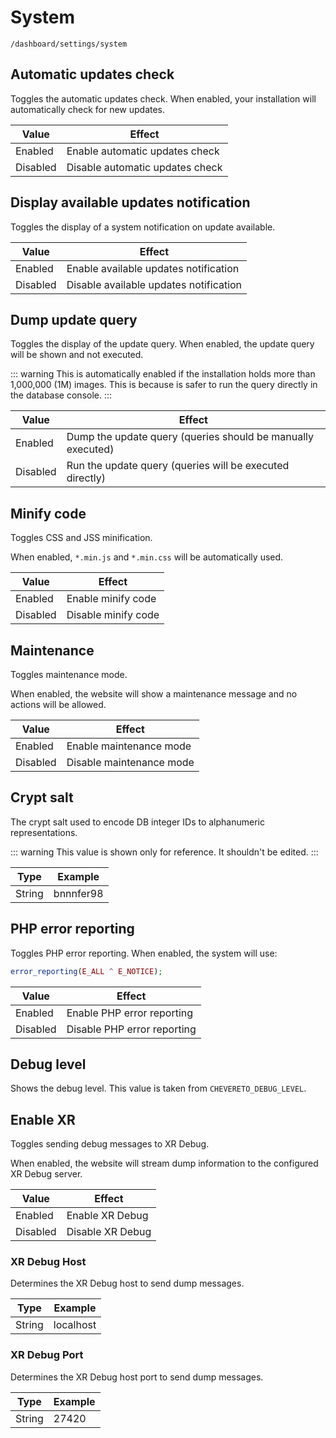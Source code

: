 # System

`/dashboard/settings/system`

## Automatic updates check

Toggles the automatic updates check. When enabled, your installation will automatically check for new updates.

| Value    | Effect                          |
| -------- | ------------------------------- |
| Enabled  | Enable automatic updates check  |
| Disabled | Disable automatic updates check |

## Display available updates notification

Toggles the display of a system notification on update available.

| Value    | Effect                                 |
| -------- | -------------------------------------- |
| Enabled  | Enable available updates notification  |
| Disabled | Disable available updates notification |

## Dump update query

Toggles the display of the update query. When enabled, the update query will be shown and not executed.

::: warning
This is automatically enabled if the installation holds more than 1,000,000 (1M) images. This is because is safer to run the query directly in the database console.
:::

| Value    | Effect                                                      |
| -------- | ----------------------------------------------------------- |
| Enabled  | Dump the update query (queries should be manually executed) |
| Disabled | Run the update query (queries will be executed directly)    |

## Minify code

Toggles CSS and JSS minification.

When enabled, `*.min.js` and `*.min.css` will be automatically used.

| Value    | Effect              |
| -------- | ------------------- |
| Enabled  | Enable minify code  |
| Disabled | Disable minify code |

## Maintenance

Toggles maintenance mode.

When enabled, the website will show a maintenance message and no actions will be allowed.

| Value    | Effect                   |
| -------- | ------------------------ |
| Enabled  | Enable maintenance mode  |
| Disabled | Disable maintenance mode |

## Crypt salt

The crypt salt used to encode DB integer IDs to alphanumeric representations.

::: warning
This value is shown only for reference. It shouldn't be edited.
:::

| Type   | Example   |
| ------ | --------- |
| String | bnnnfer98 |

## PHP error reporting

Toggles PHP error reporting. When enabled, the system will use:

```php
error_reporting(E_ALL ^ E_NOTICE);
```

| Value    | Effect                      |
| -------- | --------------------------- |
| Enabled  | Enable PHP error reporting  |
| Disabled | Disable PHP error reporting |

## Debug level

Shows the debug level. This value is taken from `CHEVERETO_DEBUG_LEVEL`.

## Enable XR

Toggles sending debug messages to XR Debug.

When enabled, the website will stream dump information to the configured XR Debug server.

| Value    | Effect           |
| -------- | ---------------- |
| Enabled  | Enable XR Debug  |
| Disabled | Disable XR Debug |

### XR Debug Host

Determines the XR Debug host to send dump messages.

| Type   | Example   |
| ------ | --------- |
| String | localhost |

### XR Debug Port

Determines the XR Debug host port to send dump messages.

| Type   | Example |
| ------ | ------- |
| String | 27420   |
